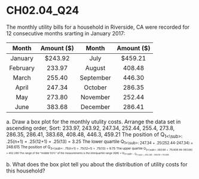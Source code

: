 # CH02.04_Q24 #

The monthly utility bills for a household in Riverside, CA were recorded for 12 consecutive months  srarting in January 2017: 

| Month | Amount ($) | Month | Amount ($) |
|:-----:|:----------:|:-----:|:----------:|
| January | $243.92 | July | $459.21 |
| February | 233.97 | August | 408.48 |
| March | 255.40 | September | 446.30 |
| April | 247.34 | October | 286.35 |
| May | 273.80 | November | 252.44 |
| June | 383.68 | December | 286.41 |

a. Draw a box plot for the monthly utulity costs.
Arrange the data set in ascending order, Sort: 233.97, 243.92, 247.34, 252.44, 255.4, 273.8, 286.35, 286.41, 383.68, 408.48, 446.3, 459.21
The position of Q<sub>1<\sub>: .25(n+1) = .25(12+1) = .25(13) = 3.25
The lower quartile Q<sub>1<\sub>: 247.34 + .25(252.44-247.34) = 248.615 
The position of Q<sub>3<\sub>: .75(n+1) = .75(12+1) = .75(13) = 9.75
The upper quartile Q<sub>3<\sub>: 383.68 + .75(408.48-383.68) = 402.280
The range of the "middle 50%" of the measurements is the interquartile range (IQR) = Q<sub>3<\sub> - Q<sub>1<\sub> = 402.280 - 248.615 = 153.665



b. What does the box plot tell you about the distribution of utility costs for this household?

